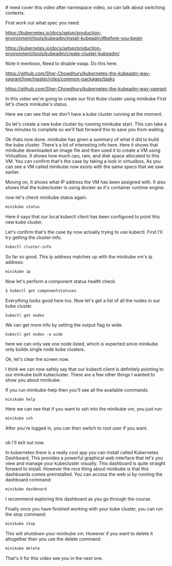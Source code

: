 # need cover this video after namespace video, so can talk about switching contexts. 



First work out what spec you need:

https://kubernetes.io/docs/setup/production-environment/tools/kubeadm/install-kubeadm/#before-you-begin

https://kubernetes.io/docs/setup/production-environment/tools/kubeadm/create-cluster-kubeadm/


Note it mentiosn, Need to disable swap. Do this here. 

https://github.com/Sher-Chowdhury/kubernetes-the-kubeadm-way-vagrant/tree/master/roles/common-packages/tasks


https://github.com/Sher-Chowdhury/kubernetes-the-kubeadm-way-vagrant















In this video we're going to create our first Kube cluster using minikube
First let's check minikube's status.

Here we can see that we don't have a kube cluster running at the moment. 



So let's create a new kube cluster by running minikube start. This can take a few minutes to complete so we'll fast forward this to save you from waiting. 


Ok thats now done. minikube has given a summary of what it did to build the kube cluster. There's a lot of interesting info here. Here it shows that minikube downloaded an image file and then used it to create a VM using Virtualbox. It shows how much cpu, ram, and disk space allocated to this VM. You can confirm that's the case by taking a look in virtualbox, As you can see a VM called minikube now exists with the same specs that we saw earlier.  


Moving on, It shows what IP address the VM has been assigned with. It also shows that the kubecluster is using docker as it's container runtime engine.  




 
now let's check minikube status again. 

```bash
minikube status
```

Here it says that our local kubectl client has been configured to point this new kube cluster.


Let's confirm that's the case by now actually trying to use kubectl. First I'll try getting the cluster-info. 

```bash
kubectl cluster-info
```



So far so good. This ip address matches up with the minikube vm's ip address:

```bash
minikube ip
```


Now let's perform a component status health check. 

```bash
$ kubectl get componentstatuses
```

Everything looks good here too. Now let's get a list of all the nodes in our kube cluster.

```
kubectl get nodes
```

We can get more info by setting the output flag to wide. 

```
kubectl get nodes -o wide
```

here we can only see one node listed, which is expected since minikube only builds single node kube clusters. 

Ok, let's clear the screen now. 

I think we can now safely say that our kubectl client is definitely pointing to our minkube built kubecluster. There are a few other things I wanted to show you about minikube. 


If you run minikube-help then you'll see all the available commands. 

```bash
minikube help
```

Here we can see that if you want to ssh into the minikube vm, you just run:

```bash
minikube ssh
```

After you're logged in, you can then switch to root user if you want. 

```bash

```

ok I'll exit out now. 

In kubernetes there is a really cool app you can install called Kubernetes Dashboard, This provides 
a powerful graphical web interface that let's you view and manage your kubecluster visually. This dashboard is quite straight forward to install. However the nice thing about minikube is that this dashboards comes preinstalled.
You can access the web ui by running the dashboard command:

```bash
minikube dashboard
```

I recommend exploring this dashboard as you go through the course. 

Finally once you have finished working with your kube cluster, you can run the stop command:

```bash
minikube stop
```

This will shutdown your minikube vm. However if you want to delete it altogether then you use the delete command:

```bash
minikube delete
```

That's it for this video see you in the next one. 
